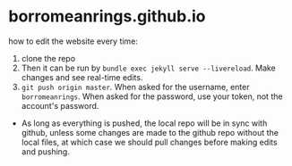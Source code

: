 # borromeanrings.github.io

how to edit the website every time:
 1. clone the repo
 2. Then it can be run by `bundle exec jekyll serve --livereload`. Make changes and see real-time edits.
 3. `git push origin master`. When asked for the username, enter `borromeanrings`. When asked for the password, use your token, not the account's password.

* As long as everything is pushed, the local repo will be in sync with github, unless some changes are made to the github repo without the local files, at which case we should pull changes before making edits and pushing.

